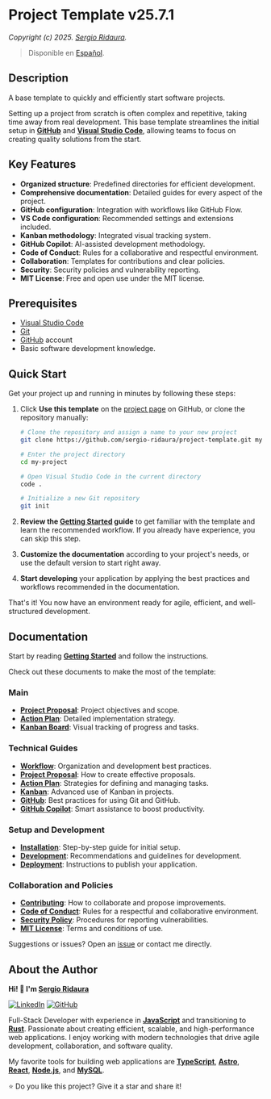 # Project Template v25.7.1

_Copyright (c) 2025. [Sergio Ridaura](https://github.com/sergio-ridaura)._

> Disponible en [Español](docs/es/README.md).

## Description

A base template to quickly and efficiently start software projects.

Setting up a project from scratch is often complex and repetitive, taking time away from real development. This base template streamlines the initial setup in **[GitHub](https://github.com/)** and **[Visual Studio Code](https://code.visualstudio.com/)**, allowing teams to focus on creating quality solutions from the start.

## Key Features

- **Organized structure**: Predefined directories for efficient development.
- **Comprehensive documentation**: Detailed guides for every aspect of the project.
- **GitHub configuration**: Integration with workflows like GitHub Flow.
- **VS Code configuration**: Recommended settings and extensions included.
- **Kanban methodology**: Integrated visual tracking system.
- **GitHub Copilot**: AI-assisted development methodology.
- **Code of Conduct**: Rules for a collaborative and respectful environment.
- **Collaboration**: Templates for contributions and clear policies.
- **Security**: Security policies and vulnerability reporting.
- **MIT License**: Free and open use under the MIT license.

## Prerequisites

- [Visual Studio Code](https://code.visualstudio.com/)
- [Git](https://git-scm.com/)
- [GitHub](https://github.com/) account
- Basic software development knowledge.

## Quick Start

Get your project up and running in minutes by following these steps:

1. Click **Use this template** on the [project page](https://github.com/sergio-ridaura/project-template) on GitHub, or clone the repository manually:

   ```bash
   # Clone the repository and assign a name to your new project
   git clone https://github.com/sergio-ridaura/project-template.git my-project

   # Enter the project directory
   cd my-project

   # Open Visual Studio Code in the current directory
   code .

   # Initialize a new Git repository
   git init
   ```

2. **Review the [Getting Started](docs/GETTING_STARTED.md) guide** to get familiar with the template and learn the recommended workflow. If you already have experience, you can skip this step.

3. **Customize the documentation** according to your project's needs, or use the default version to start right away.

4. **Start developing** your application by applying the best practices and workflows recommended in the documentation.

That's it! You now have an environment ready for agile, efficient, and well-structured development.

## Documentation

Start by reading **[Getting Started](docs/GETTING_STARTED.md)** and follow the instructions.

Check out these documents to make the most of the template:

### Main

- **[Project Proposal](docs/PROPOSAL.md)**: Project objectives and scope.
- **[Action Plan](docs/ACTION_PLAN.md)**: Detailed implementation strategy.
- **[Kanban Board](docs/KANBAN.md)**: Visual tracking of progress and tasks.

### Technical Guides

- **[Workflow](docs/guides/WORKFLOW.md)**: Organization and development best practices.
- **[Project Proposal](docs/guides/PROPOSAL.md)**: How to create effective proposals.
- **[Action Plan](docs/guides/ACTION_PLAN.md)**: Strategies for defining and managing tasks.
- **[Kanban](docs/guides/KANBAN.md)**: Advanced use of Kanban in projects.
- **[GitHub](docs/guides/GITHUB.md)**: Best practices for using Git and GitHub.
- **[GitHub Copilot](docs/guides/GITHUB_COPILOT.md)**: Smart assistance to boost productivity.

### Setup and Development

- **[Installation](docs/INSTALL.md)**: Step-by-step guide for initial setup.
- **[Development](docs/DEVELOP.md)**: Recommendations and guidelines for development.
- **[Deployment](docs/DEPLOY.md)**: Instructions to publish your application.

### Collaboration and Policies

- **[Contributing](docs/CONTRIBUTING.md)**: How to collaborate and propose improvements.
- **[Code of Conduct](docs/CODE_OF_CONDUCT.md)**: Rules for a respectful and collaborative environment.
- **[Security Policy](docs/SECURITY.md)**: Procedures for reporting vulnerabilities.
- **[MIT License](LICENSE)**: Terms and conditions of use.

Suggestions or issues? Open an [issue](https://github.com/sergio-ridaura/project-template/issues) or contact me directly.

## About the Author

**Hi! 👋 I'm [Sergio Ridaura](https://github.com/sergio-ridaura)**

[![LinkedIn](https://img.shields.io/badge/LinkedIn-Perfil%20Profesional-blue?logo=linkedin)](https://www.linkedin.com/in/sergio-ridaura/) [![GitHub](https://img.shields.io/badge/GitHub-@sergio--ridaura-181717?logo=github)](https://github.com/sergio-ridaura)

Full-Stack Developer with experience in **[JavaScript](https://developer.mozilla.org/docs/Web/JavaScript)** and transitioning to **[Rust](https://www.rust-lang.org/)**. Passionate about creating efficient, scalable, and high-performance web applications. I enjoy working with modern technologies that drive agile development, collaboration, and software quality.

My favorite tools for building web applications are **[TypeScript](https://www.typescriptlang.org/)**, **[Astro](https://astro.build/)**, **[React](https://react.dev/)**, **[Node.js](https://nodejs.org/)**, and **[MySQL](https://www.mysql.com/)**.

⭐ Do you like this project? Give it a star and share it!
